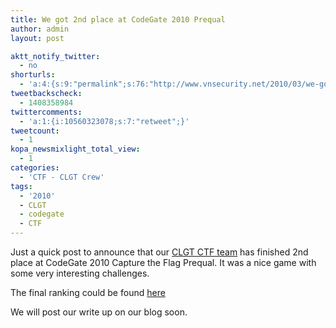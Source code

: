 ```yaml
---
title: We got 2nd place at CodeGate 2010 Prequal
author: admin
layout: post

aktt_notify_twitter:
  - no
shorturls:
  - 'a:4:{s:9:"permalink";s:76:"http://www.vnsecurity.net/2010/03/we-got-2nd-place-at-codegate-2010-prequal/";s:7:"tinyurl";s:26:"http://tinyurl.com/ye6oc8a";s:4:"isgd";s:18:"http://is.gd/aOugd";s:5:"bitly";s:20:"http://bit.ly/dhFqdA";}'
tweetbackscheck:
  - 1408358984
twittercomments:
  - 'a:1:{i:10560323078;s:7:"retweet";}'
tweetcount:
  - 1
kopa_newsmixlight_total_view:
  - 1
categories:
  - 'CTF - CLGT Crew'
tags:
  - '2010'
  - CLGT
  - codegate
  - CTF
---
```

Just a quick post to announce that our [CLGT CTF team][1] has finished 2nd place at CodeGate 2010 Capture the Flag Prequal. It was a nice game with some very interesting challenges.

The final ranking could be found <a target="_blank" href="http://ctf.codegate.org/?menu=4">here</a>

<!--img src="http://beist.org/CG2010_rank.png" alt="CodeGate 2010 prequal ranking" /-->

We will post our write up on our blog soon.

 [1]: /about-us/clgt-ctf-team/